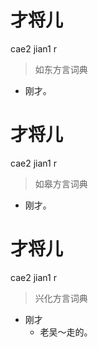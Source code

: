 # 才将儿
cae2 jian1 r
> 如东方言词典
- 刚才。

# 才将儿
cae2 jian1 r
> 如皋方言词典
- 刚才。

# 才将儿
cae2 jian1 r
> 兴化方言词典
- 刚才
  - 老吴～走的。
